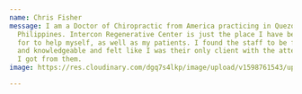```yaml
---
name: Chris Fisher
message: I am a Doctor of Chiropractic from America practicing in Quezon City in the
  Philippines. Intercon Regenerative Center is just the place I have been searching
  for to help myself, as well as my patients. I found the staff to be friendly, accommodating
  and knowledgeable and felt like I was their only client with the attention and time
  I got from them.
image: https://res.cloudinary.com/dgq7s4lkp/image/upload/v1598761543/uploads_dev/placeholder_fww9hi.png

---
```

